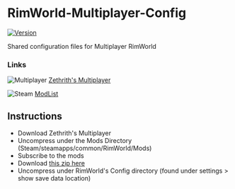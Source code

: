 # RimWorld-Multiplayer-Config

[![Version](https://img.shields.io/badge/Rimworld-1.0-green.svg)](http://rimworldgame.com/)

Shared configuration files for Multiplayer RimWorld

### Links

![Multiplayer](https://i.imgur.com/TgeQroe.png) [Zethrith's Multiplayer](https://github.com/Zetrith/Multiplayer/releases)

![Steam](https://i.imgur.com/XEAiSka.png) [ModList](https://steamcommunity.com/sharedfiles/filedetails/?id=1618452047)


## Instructions

- Download Zethrith's Multiplayer
- Uncompress under the Mods Directory (Steam/steamapps/common/RimWorld/Mods)
- Subscribe to the mods
- Download [this zip here](https://github.com/notfood/RimWorld-Multiplayer-Config/archive/master.zip)
- Uncompress under RimWorld's Config directory (found under settings > show save data location)
